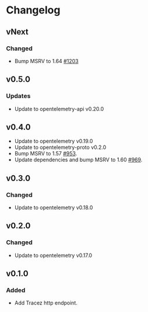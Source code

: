 # Changelog

## vNext

### Changed

- Bump MSRV to 1.64 [#1203](https://github.com/open-telemetry/opentelemetry-rust/pull/1203)

## v0.5.0

### Updates

- Update to opentelemetry-api v0.20.0

## v0.4.0

- Update to opentelemetry v0.19.0
- Update to opentelemetry-proto v0.2.0
- Bump MSRV to 1.57 [#953](https://github.com/open-telemetry/opentelemetry-rust/pull/953).
- Update dependencies and bump MSRV to 1.60 [#969](https://github.com/open-telemetry/opentelemetry-rust/pull/969).

## v0.3.0

### Changed

- Update to opentelemetry v0.18.0

## v0.2.0

### Changed

- Update to opentelemetry v0.17.0

## v0.1.0

### Added

- Add Tracez http endpoint.
